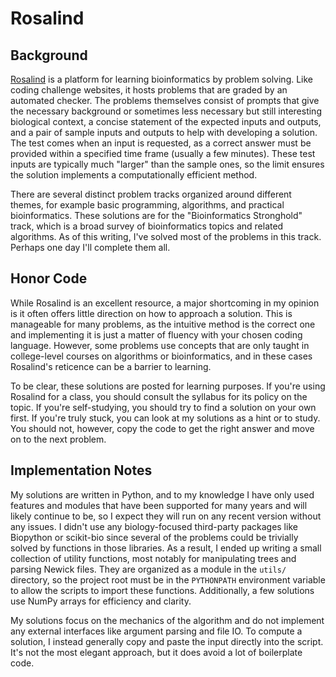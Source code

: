 # Rosalind

## Background
[Rosalind](https://rosalind.info/about/) is a platform for learning bioinformatics by problem solving. Like coding challenge websites, it hosts problems that are graded by an automated checker. The problems themselves consist of prompts that give the necessary background or sometimes less necessary but still interesting biological context, a concise statement of the expected inputs and outputs, and a pair of sample inputs and outputs to help with developing a solution. The test comes when an input is requested, as a correct answer must be provided within a specified time frame (usually a few minutes). These test inputs are typically much "larger" than the sample ones, so the limit ensures the solution implements a computationally efficient method.

There are several distinct problem tracks organized around different themes, for example basic programming, algorithms, and practical bioinformatics. These solutions are for the "Bioinformatics Stronghold" track, which is a broad survey of bioinformatics topics and related algorithms. As of this writing, I've solved most of the problems in this track. Perhaps one day I'll complete them all.

## Honor Code
While Rosalind is an excellent resource, a major shortcoming in my opinion is it often offers little direction on how to approach a solution. This is manageable for many problems, as the intuitive method is the correct one and implementing it is just a matter of fluency with your chosen coding language. However, some problems use concepts that are only taught in college-level courses on algorithms or bioinformatics, and in these cases Rosalind's reticence can be a barrier to learning. 

To be clear, these solutions are posted for learning purposes. If you're using Rosalind for a class, you should consult the syllabus for its policy on the topic. If you're self-studying, you should try to find a solution on your own first. If you're truly stuck, you can look at my solutions as a hint or to study. You should not, however, copy the code to get the right answer and move on to the next problem.

## Implementation Notes
My solutions are written in Python, and to my knowledge I have only used features and modules that have been supported for many years and will likely continue to be, so I expect they will run on any recent version without any issues. I didn't use any biology-focused third-party packages like Biopython or scikit-bio since several of the problems could be trivially solved by functions in those libraries. As a result, I ended up writing a small collection of utility functions, most notably for manipulating trees and parsing Newick files. They are organized as a module in the `utils/` directory, so the project root must be in the `PYTHONPATH` environment variable to allow the scripts to import these functions. Additionally, a few solutions use NumPy arrays for efficiency and clarity.

My solutions focus on the mechanics of the algorithm and do not implement any external interfaces like argument parsing and file IO. To compute a solution, I instead generally copy and paste the input directly into the script. It's not the most elegant approach, but it does avoid a lot of boilerplate code.
